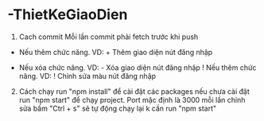 # -ThietKeGiaoDien

1. Cach commit 
  Mỗi lần commit phải fetch trước khi push
  + Nếu thêm chức năng. VD:  + Thêm giao diện nút đăng nhập
  - Nếu xóa chức năng. VD:   - Xóa giao diện nút đăng nhập
  ! Nếu thêm chức năng. VD:  ! Chỉnh sửa màu nút đăng nhập
 2. Cách chạy
  run "npm install" để cài đặt các packages nếu chưa cài đặt
  run "npm start" để chạy project. Port mặc định là 3000
  mỗi lần chỉnh sửa bấm  "Ctrl + s" sẽ tự động chạy lại k cần run "npm start"
  
